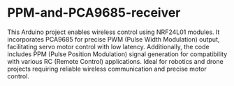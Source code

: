 # PPM-and-PCA9685-receiver
This Arduino project enables wireless control using NRF24L01 modules. It incorporates PCA9685 for precise PWM (Pulse Width Modulation) output, facilitating servo motor control with low latency. Additionally, the code includes PPM (Pulse Position Modulation) signal generation for compatibility with various RC (Remote Control) applications. Ideal for robotics and drone projects requiring reliable wireless communication and precise motor control.
